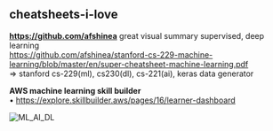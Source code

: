 ## cheatsheets-i-love  

**https://github.com/afshinea** great visual summary supervised, deep learning  
https://github.com/afshinea/stanford-cs-229-machine-learning/blob/master/en/super-cheatsheet-machine-learning.pdf  
=> stanford cs-229(ml), cs230(dl), cs-221(ai), keras data generator  

**AWS machine learning skill builder**  
• https://explore.skillbuilder.aws/pages/16/learner-dashboard  


![ML_AI_DL](https://user-images.githubusercontent.com/59778456/203649558-12f65c4a-8242-4ec0-ab2c-b7b3fbe9b270.JPG)
